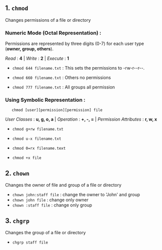 
## 1. `chmod` 
Changes permissions of a file or directory
### Numeric Mode (Octal Representation) :
Permissions are represented by three digits (0-7) for each user type (**owner,  group,  others**).

*Read* : **4** | *Write* : **2** | *Execute* : **1**

- `chmod 644 filename.txt` : This sets the permissions to -rw-r--r--.

- `chmod 660 filename.txt` : Others no permissions
- `chmod 777 filename.txt` : All groups all permission

### Using Symbolic Representation :
       chmod [user][permission][permission] file
*User Classes* : **u, g, o, a** | *Operation* : **+, -, =** | *Permission Attributes* : **r, w, x**

- `chmod g+rw filename.txt`
- `chmod u-x filename.txt`
- `chmod 0=rx filename.text`

- `chmod +x file`



## 2. `chown`
Changes the owner of file and group of a file or directory

- `chown john:staff file` : change the owner to 'John' and group
- `chown john file` : change only owner
- `chown :staff file` : change only group

## 3. `chgrp`
Changes the group of a file or directory

- `chgrp staff file`




